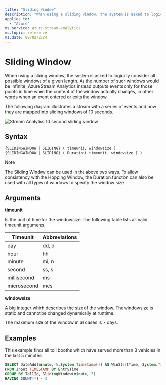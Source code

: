 ```yaml
---
title: "Sliding Window"
description: "When using a sliding window, the system is asked to logically consider all possible windows of a given length."
applies_to:
  - "Azure"
ms.service: azure-stream-analytics
ms.topic: reference
ms.date: 08/02/2024
---
```


# Sliding Window
  When using a sliding window, the system is asked to logically consider all possible windows of a given length. As the number of such windows would be infinite, Azure Stream Analytics instead outputs events only for those points in time when the content of the window actually changes, in other words when an event entered or exits the window.

The following diagram illustrates a stream with a series of events and how they are mapped into sliding windows of 10 seconds.

 ![Stream Analytics 10 second sliding window](media/sliding-window-azure-stream-analytics/sliding-window-updated.png "Stream Analytics 10 second sliding window")

## Syntax

```SQL
{SLIDINGWINDOW | SLIDING} ( timeunit, windowsize )
{SLIDINGWINDOW | SLIDING} ( Duration( timeunit, windowsize ) )

```

> [!NOTE]
>  The Sliding Window can be used in the above two ways. To allow consistency with the Hopping Window, the Duration function can also be used with all types of windows to specify the window size.

## Arguments
 **timeunit**

 Is the unit of time for the windowsize. The following table lists all valid timeunit arguments.

|Timeunit|Abbreviations|
|--------------|-------------------|
|day|dd, d|
|hour|hh|
|minute|mi, n|
|second|ss, s|
|millisecond|ms|
|microsecond|mcs|

 **windowsize**

 A big integer which describes the size of the window. The windowsize is static and cannot be changed dynamically at runtime.

 The maximum size of the window in all cases is 7 days.

## Examples
 This example finds all toll booths which have served more than 3 vehicles in the last 5 minutes:

```SQL
SELECT DateAdd(minute,-5,System.Timestamp()) AS WinStartTime, System.Timestamp() AS WinEndTime, TollId, COUNT(*)
FROM Input TIMESTAMP BY EntryTime
GROUP BY TollId, SlidingWindow(minute, 5)
HAVING COUNT(*) > 3

```


